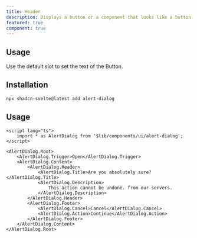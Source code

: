 ```yaml
---
title: Header
description: Displays a button or a component that looks like a button.
featured: true
component: true
---
```


<script>
    import Source from '$lib/components/markdown/source.svelte';
</script>

## Usage

Use the default slot to set the text of the Button.

## Installation

```bash
npx shadcn-svelte@latest add alert-dialog
```

## Usage

```svelte
<script lang="ts">
	import * as AlertDialog from '$lib/components/ui/alert-dialog';
</script>

<AlertDialog.Root>
	<AlertDialog.Trigger>Open</AlertDialog.Trigger>
	<AlertDialog.Content>
		<AlertDialog.Header>
			<AlertDialog.Title>Are you absolutely sure?</AlertDialog.Title>
			<AlertDialog.Description>
				This action cannot be undone. from our servers.
			</AlertDialog.Description>
		</AlertDialog.Header>
		<AlertDialog.Footer>
			<AlertDialog.Cancel>Cancel</AlertDialog.Cancel>
			<AlertDialog.Action>Continue</AlertDialog.Action>
		</AlertDialog.Footer>
	</AlertDialog.Content>
</AlertDialog.Root>
```
